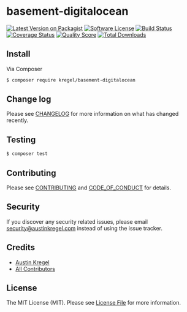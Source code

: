 # basement-digitalocean

[![Latest Version on Packagist][ico-version]][link-packagist]
[![Software License][ico-license]](LICENSE.md)
[![Build Status][ico-travis]][link-travis]
[![Coverage Status][ico-scrutinizer]][link-scrutinizer]
[![Quality Score][ico-code-quality]][link-code-quality]
[![Total Downloads][ico-downloads]][link-downloads]



## Install

Via Composer

``` bash
$ composer require kregel/basement-digitalocean
```

## Change log

Please see [CHANGELOG](CHANGELOG.md) for more information on what has changed recently.

## Testing

``` bash
$ composer test
```

## Contributing

Please see [CONTRIBUTING](CONTRIBUTING.md) and [CODE_OF_CONDUCT](CODE_OF_CONDUCT.md) for details.

## Security

If you discover any security related issues, please email security@austinkregel.com instead of using the issue tracker.

## Credits

- [Austin Kregel][link-author]
- [All Contributors][link-contributors]

## License

The MIT License (MIT). Please see [License File](LICENSE.md) for more information.

[ico-version]: https://img.shields.io/packagist/v/kregel/basement-digitalocean.svg?style=flat-square
[ico-license]: https://img.shields.io/badge/license-MIT-brightgreen.svg?style=flat-square
[ico-travis]: https://img.shields.io/travis/kregel/basement-digitalocean/master.svg?style=flat-square
[ico-scrutinizer]: https://img.shields.io/scrutinizer/coverage/g/kregel/basement-digitalocean.svg?style=flat-square
[ico-code-quality]: https://img.shields.io/scrutinizer/g/kregel/basement-digitalocean.svg?style=flat-square
[ico-downloads]: https://img.shields.io/packagist/dt/kregel/basement-digitalocean.svg?style=flat-square

[link-packagist]: https://packagist.org/packages/kregel/basement-digitalocean
[link-travis]: https://travis-ci.org/kregel/basement-digitalocean
[link-scrutinizer]: https://scrutinizer-ci.com/g/kregel/basement-digitalocean/code-structure
[link-code-quality]: https://scrutinizer-ci.com/g/kregel/basement-digitalocean
[link-downloads]: https://packagist.org/packages/kregel/basement-digitalocean
[link-author]: https://github.com/austinkregel
[link-contributors]: ../../contributors
